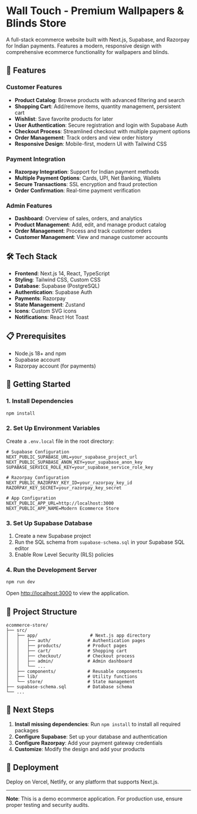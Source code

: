 # Wall Touch - Premium Wallpapers & Blinds Store

A full-stack ecommerce website built with Next.js, Supabase, and Razorpay for Indian payments. Features a modern, responsive design with comprehensive ecommerce functionality for wallpapers and blinds.

## 🚀 Features

### Customer Features
- **Product Catalog**: Browse products with advanced filtering and search
- **Shopping Cart**: Add/remove items, quantity management, persistent cart
- **Wishlist**: Save favorite products for later
- **User Authentication**: Secure registration and login with Supabase Auth
- **Checkout Process**: Streamlined checkout with multiple payment options
- **Order Management**: Track orders and view order history
- **Responsive Design**: Mobile-first, modern UI with Tailwind CSS

### Payment Integration
- **Razorpay Integration**: Support for Indian payment methods
- **Multiple Payment Options**: Cards, UPI, Net Banking, Wallets
- **Secure Transactions**: SSL encryption and fraud protection
- **Order Confirmation**: Real-time payment verification

### Admin Features
- **Dashboard**: Overview of sales, orders, and analytics
- **Product Management**: Add, edit, and manage product catalog
- **Order Management**: Process and track customer orders
- **Customer Management**: View and manage customer accounts

## 🛠️ Tech Stack

- **Frontend**: Next.js 14, React, TypeScript
- **Styling**: Tailwind CSS, Custom CSS
- **Database**: Supabase (PostgreSQL)
- **Authentication**: Supabase Auth
- **Payments**: Razorpay
- **State Management**: Zustand
- **Icons**: Custom SVG icons
- **Notifications**: React Hot Toast

## 📋 Prerequisites

- Node.js 18+ and npm
- Supabase account
- Razorpay account (for payments)

## 🚀 Getting Started

### 1. Install Dependencies

```bash
npm install
```

### 2. Set Up Environment Variables

Create a `.env.local` file in the root directory:

```env
# Supabase Configuration
NEXT_PUBLIC_SUPABASE_URL=your_supabase_project_url
NEXT_PUBLIC_SUPABASE_ANON_KEY=your_supabase_anon_key
SUPABASE_SERVICE_ROLE_KEY=your_supabase_service_role_key

# Razorpay Configuration
NEXT_PUBLIC_RAZORPAY_KEY_ID=your_razorpay_key_id
RAZORPAY_KEY_SECRET=your_razorpay_key_secret

# App Configuration
NEXT_PUBLIC_APP_URL=http://localhost:3000
NEXT_PUBLIC_APP_NAME=Modern Ecommerce Store
```

### 3. Set Up Supabase Database

1. Create a new Supabase project
2. Run the SQL schema from `supabase-schema.sql` in your Supabase SQL editor
3. Enable Row Level Security (RLS) policies

### 4. Run the Development Server

```bash
npm run dev
```

Open [http://localhost:3000](http://localhost:3000) to view the application.

## 📁 Project Structure

```
ecommerce-store/
├── src/
│   ├── app/                    # Next.js app directory
│   │   ├── auth/              # Authentication pages
│   │   ├── products/          # Product pages
│   │   ├── cart/              # Shopping cart
│   │   ├── checkout/          # Checkout process
│   │   ├── admin/             # Admin dashboard
│   │   └── ...
│   ├── components/            # Reusable components
│   ├── lib/                   # Utility functions
│   └── store/                 # State management
├── supabase-schema.sql        # Database schema
└── ...
```

## 🔧 Next Steps

1. **Install missing dependencies**: Run `npm install` to install all required packages
2. **Configure Supabase**: Set up your database and authentication
3. **Configure Razorpay**: Add your payment gateway credentials
4. **Customize**: Modify the design and add your products

## 🚀 Deployment

Deploy on Vercel, Netlify, or any platform that supports Next.js.

---

**Note**: This is a demo ecommerce application. For production use, ensure proper testing and security audits.
